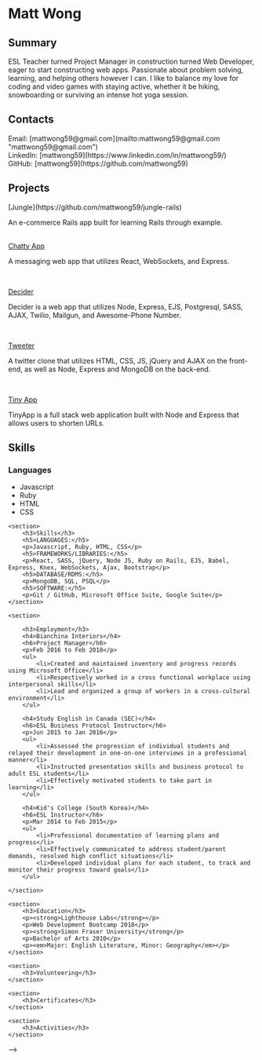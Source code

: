 <h1>Matt Wong</h1>

<h2>Summary</h2>
<p>ESL Teacher turned Project Manager in construction turned Web Developer, eager to start constructing web apps. Passionate about problem solving, learning, and helping others however I can. I like to balance my love for coding and video games with staying active, whether it be hiking, snowboarding or surviving an intense hot yoga session.</p>

<h2>Contacts</h2>
Email: [mattwong59@gmail.com](mailto:mattwong59@gmail.com "mattwong59@gmail.com")<br/>
LinkedIn: [mattwong59](https://www.linkedin.com/in/mattwong59/)<br/>
GitHub: [mattwong59](https://github.com/mattwong59)<br/>

<h2>Projects</h2>
[Jungle](https://github.com/mattwong59/jungle-rails) 
<p>An e-commerce Rails app built for learning Rails through example.<p><br/>
<a href="https://github.com/mattwong59/chatty-app">Chatty App</a>
<p>A messaging web app that utilizes React, WebSockets, and Express.</p><br/>

<a href="https://github.com/mattwong59/decider_midterm">Decider</a>
<p>Decider is a web app that utilizes Node, Express, EJS, Postgresql, SASS, AJAX, Twilio, Mailgun, and Awesome-Phone Number.</p><br/>

<a href="https://github.com/mattwong59/tweeter">Tweeter</a> 
<p>A twitter clone that utilizes HTML, CSS, JS, jQuery and AJAX on the front-end, as well as Node, Express and MongoDB on the back-end.</p><br/>

<a href="https://github.com/mattwong59/tinyApp">Tiny App</a>
<p>TinyApp is a full stack web application built with Node and Express that allows users to shorten URLs.</p>

<h2>Skills</h2>
<h3>Languages</h3>
<ul>
    <li>Javascript</li>
    <li>Ruby</li>
    <li>HTML</li>
    <li>CSS</li>
</ul>

    <section>
        <h3>Skills</h3>
        <h5>LANGUAGES:</h5>
        <p>Javascript, Ruby, HTML, CSS</p>
        <h5>FRAMEWORKS/LIBRARIES:</h5>
        <p>React, SASS, jQuery, Node JS, Ruby on Rails, EJS, Babel, Express, Knex, WebSockets, Ajax, Bootstrap</p>
        <h5>DATABASE/RDMS:</h5>
        <p>MongoDB, SQL, PSQL</p>
        <h5>SOFTWARE:</h5>
        <p>Git / GitHub, Microsoft Office Suite, Google Suite</p>
    </section>

    <section>

        <h3>Employment</h3>
        <h4>Bianchina Interiors</h4>
        <h6>Project Manager</h6>
        <p>Feb 2016 to Feb 2018</p>
        <ul>
            <li>Created and maintained inventory and progress records using Microsoft Office</li>
            <li>Respectively worked in a cross functional workplace using interpersonal skills</li>
            <li>Lead and organized a group of workers in a cross-cultural environment</li>
        </ul>

        <h4>Study English in Canada (SEC)</h4>
        <h6>ESL Business Protocol Instructor</h6>
        <p>Jun 2015 to Jan 2016</p>
        <ul>
            <li>Assessed the progression of individual students and relayed their development in one-on-one interviews in a professional manner</li>
            <li>Instructed presentation skills and business protocol to adult ESL students</li>
            <li>Effectively motivated students to take part in learning</li>
        </ul>

        <h4>Kid's College (South Korea)</h4>
        <h6>ESL Instructor</h6>
        <p>Mar 2014 to Feb 2015</p>
        <ul>
            <li>Professional documentation of learning plans and progress</li>
            <li>Effectively communicated to address student/parent demands, resolved high conflict situations</li>
            <li>Developed individual plans for each student, to track and monitor their progress toward goals</li>
        </ul>

    </section>

    <section>
        <h3>Education</h3>
        <p><strong>Lighthouse Labs</strong></p>
        <p>Web Development Bootcamp 2018</p>
        <p><strong>Simon Fraser University</strong</p>
        <p>Bachelor of Arts 2010</p>
        <p><em>Major: English Literature, Minor: Geography</em></p>
    </section>

    <section>
        <h3>Volunteering</h3>
    </section>

    <section>
        <h3>Certificates</h3>
    </section>

    <section>
        <h3>Activities</h3>
    </section>
 -->
